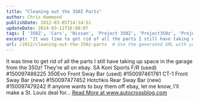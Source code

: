 ```yaml
---
title: "Cleaning out the 350Z Parts"
author: Chris Hammond
publishDate: 2012-03-05T14:14:51
updateDate: 2024-03-11T16:08:07
tags: [ '350Z', 'Cars', 'Nissan', 'Project 350Z', 'Project350z', 'Project350zcom' ]
excerpt: "It was time to get rid of all the parts I still have taking up space in the garage from the 350z! They're all on ebay.  SA Koni Sports F/R (used) #150097486225 350Evo Front Sway Bar (used) #150097461781 CT-1 Front Sway Bar (new) #150097477452 Hotchkis Rear Sway Bar (new) #150097479242 If anyone wants to buy them off ebay, let me know, I'll make a St. Louis deal for..."
url: /2012/cleaning-out-the-350z-parts  # Use the generated URL with year
---
```

It was time to get rid of all the parts I still have taking up space in the garage from the 350z! They're all on ebay.  SA Koni Sports F/R (used) #150097486225 350Evo Front Sway Bar (used) #150097461781 CT-1 Front Sway Bar (new) #150097477452 Hotchkis Rear Sway Bar (new) #150097479242 If anyone wants to buy them off ebay, let me know, I'll make a St. Louis deal for... <a href="https://www.autocrossblog.com/cleaning-out-the-350z-parts">Read More at www.autocrossblog.com</a>
